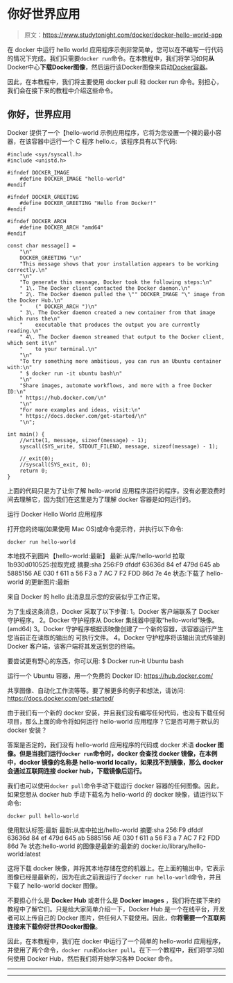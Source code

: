 # 你好世界应用

> 原文：<https://www.studytonight.com/docker/docker-hello-world-app>

在 docker 中运行 hello world 应用程序示例非常简单，您可以在不编写一行代码的情况下完成。我们只需要`docker run`命令。在本教程中，我们将学习如何**从**Docker中心**下载Docker图像**，然后运行该Docker图像来启动[Docker容器](https://www.studytonight.com/docker/introduction-to-containers-and-docker)。

因此，在本教程中，我们将主要使用 docker pull 和 docker run 命令。别担心，我们会在接下来的教程中介绍这些命令。

## 你好，世界应用

Docker 提供了一个【hello-world 示例应用程序，它将为您设置一个裸的最小容器，在该容器中运行一个 C 程序 hello.c，该程序具有以下代码:

```
#include <sys/syscall.h>
#include <unistd.h>

#ifndef DOCKER_IMAGE
	#define DOCKER_IMAGE "hello-world"
#endif

#ifndef DOCKER_GREETING
	#define DOCKER_GREETING "Hello from Docker!"
#endif

#ifndef DOCKER_ARCH
	#define DOCKER_ARCH "amd64"
#endif

const char message[] =
	"\n"
	DOCKER_GREETING "\n"
	"This message shows that your installation appears to be working correctly.\n"
	"\n"
	"To generate this message, Docker took the following steps:\n"
	" 1\. The Docker client contacted the Docker daemon.\n"
	" 2\. The Docker daemon pulled the \"" DOCKER_IMAGE "\" image from the Docker Hub.\n"
	"    (" DOCKER_ARCH ")\n"
	" 3\. The Docker daemon created a new container from that image which runs the\n"
	"    executable that produces the output you are currently reading.\n"
	" 4\. The Docker daemon streamed that output to the Docker client, which sent it\n"
	"    to your terminal.\n"
	"\n"
	"To try something more ambitious, you can run an Ubuntu container with:\n"
	" $ docker run -it ubuntu bash\n"
	"\n"
	"Share images, automate workflows, and more with a free Docker ID:\n"
	" https://hub.docker.com/\n"
	"\n"
	"For more examples and ideas, visit:\n"
	" https://docs.docker.com/get-started/\n"
	"\n";

int main() {
	//write(1, message, sizeof(message) - 1);
	syscall(SYS_write, STDOUT_FILENO, message, sizeof(message) - 1);

	//_exit(0);
	//syscall(SYS_exit, 0);
	return 0;
}
```

上面的代码只是为了让你了解 hello-world 应用程序运行的程序。没有必要浪费时间去理解它，因为我们在这里是为了理解 docker 容器是如何运行的。

运行 Docker Hello World 应用程序

打开您的终端(如果使用 Mac OS)或命令提示符，并执行以下命令:

```
docker run hello-world
```

本地找不到图片【hello-world:最新】
最新:从库/hello-world
拉取 1b930d010525:拉取完成
摘要:sha 256:F9 dfddf 63636d 84 ef 479d 645 ab 5885156 AE 030 f 611 a 56 F3 a 7 AC 7 F2 FDD 86d 7e 4e
状态:下载了 hello-world 的更新图片:最新

来自 Docker 的 hello
此消息显示您的安装似乎工作正常。

为了生成这条消息，Docker 采取了以下步骤:
1。Docker 客户端联系了 Docker 守护程序。
2。Docker 守护程序从 Docker 集线器中提取“hello-world”映像。
(amd64)
3。Docker 守护程序根据该映像创建了一个新的容器，该容器运行产生您当前正在读取的输出的
可执行文件。
4。Docker 守护程序将该输出流式传输到 Docker 客户端，该客户端将其发送到您的终端。

要尝试更有野心的东西，你可以用:
$ Docker run-it Ubuntu bash

运行一个 Ubuntu 容器，用一个免费的 Docker ID:
https://hub.docker.com/

共享图像、自动化工作流等等。要了解更多的例子和想法，请访问:
https://docs.docker.com/get-started/

由于我们有一个新的 docker 安装，并且我们没有编写任何代码，也没有下载任何项目，那么上面的命令将如何运行 hello-world 应用程序？它是否可用于默认的 docker 安装？

答案是否定的，我们没有 hello-world 应用程序的代码或 docker 术语 **docker 图像。但是当我们运行`docker run`命令时，docker 会查找 docker 镜像，在本例中，docker 镜像的名称是 hello-world locally，如果找不到镜像，那么 docker 会通过互联网连接 docker hub，下载镜像后运行。**

我们也可以使用`docker pull`命令手动下载运行 docker 容器的任何图像。因此，如果您想从 docker hub 手动下载名为 hello-world 的 docker 映像，请运行以下命令:

```
docker pull hello-world
```

使用默认标签:最新
最新:从库中拉出/hello-world
摘要:sha 256:F9 dfddf 63636d 84 ef 479d 645 ab 5885156 AE 030 f 611 a 56 F3 a 7 AC 7 F2 FDD 86d 7e
状态:hello-world 的图像是最新的:最新的
docker.io/library/hello-world:latest

这将下载 docker 映像，并将其本地存储在您的机器上。在上面的输出中，它表示图像已经是最新的，因为在此之前我运行了`docker run hello-world`命令，并且下载了 hello-world docker 图像。

不要担心什么是 **Docker Hub** 或者什么是 **Docker images** ，我们将在接下来的教程中了解它们。只是给大家简单介绍一下，Docker Hub 是一个在线平台，开发者可以上传自己的 Docker 图片，供任何人下载使用。因此，你**将需要一个互联网连接来下载你好世界Docker图像**。

因此，在本教程中，我们在 docker 中运行了一个简单的 hello-world 应用程序，并使用了两个命令，`docker run`和`docker pull`。在下一个教程中，我们将学习如何使用 Docker Hub，然后我们将开始学习各种 Docker 命令。

* * *

* * *